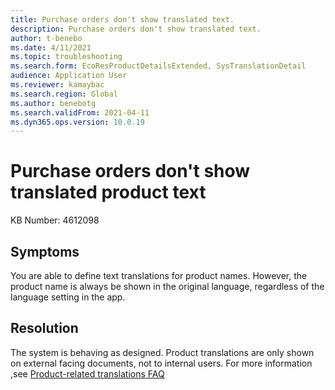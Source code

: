 ```yaml
---
title: Purchase orders don't show translated text.
description: Purchase orders don't show translated text.
author: t-benebo
ms.date: 4/11/2021
ms.topic: troubleshooting
ms.search.form: EcoResProductDetailsExtended, SysTranslationDetail
audience: Application User
ms.reviewer: kamaybac
ms.search.region: Global
ms.author: benebotg
ms.search.validFrom: 2021-04-11
ms.dyn365.ops.version: 10.0.19
---
```


# Purchase orders don't show translated product text

KB Number: 4612098

## Symptoms

You are able to define text translations for product names. However, the product name is always be shown in the original language, regardless of the language setting in the app.

## Resolution

The system is behaving as designed. Product translations are only shown on external facing documents, not to internal users. For more information ,see [Product-related translations FAQ](../../pim/translations-product-related-information.md#where-can-i-view-the-translated-information)
